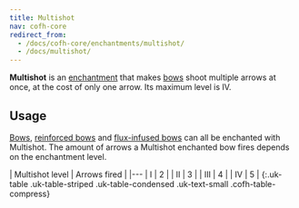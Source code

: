 ```yaml
---
title: Multishot
nav: cofh-core
redirect_from:
  - /docs/cofh-core/enchantments/multishot/
  - /docs/multishot/
---
```


**Multishot** is an [enchantment](https://minecraft.gamepedia.com/Enchanting)
that makes [bows](https://minecraft.gamepedia.com/Bow) shoot multiple arrows at
once, at the cost of only one arrow. Its maximum level is IV.


Usage
-----

[Bows](https://minecraft.gamepedia.com/Bow), [reinforced
bows](/docs/tf-reinforced-bows/) and [flux-infused
bows](/docs/flux-infused-bow/) can all be enchanted with Multishot. The amount
of arrows a Multishot enchanted bow fires depends on the enchantment level.

| Multishot level | Arrows fired |
|---
| I | 2 |
| II | 3 |
| III | 4 |
| IV | 5 |
{:.uk-table .uk-table-striped .uk-table-condensed .uk-text-small .cofh-table-compress}
